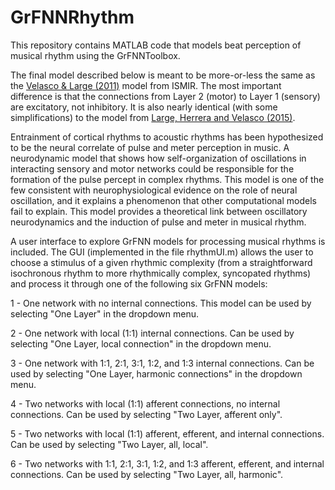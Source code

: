 # GrFNNRhythm

This repository contains MATLAB code that models beat perception of musical rhythm using the GrFNNToolbox. 

The final model described below is meant to be more-or-less the same as the [Velasco & Large (2011)](http://ismir2011.ismir.net/papers/PS2-3.pdf) model from ISMIR. The most important difference is that the connections from Layer 2 (motor) to Layer 1 (sensory) are excitatory, not inhibitory. It is also nearly identical (with some simplifications) to the model from [Large, Herrera and Velasco (2015)](http://dx.doi.org/10.3389/fnsys.2015.00159).

Entrainment of cortical rhythms to acoustic rhythms has been hypothesized to be the neural correlate of pulse and meter perception in music. A neurodynamic model that shows how self-organization of oscillations in interacting sensory and motor networks could be responsible for the formation of the pulse percept in complex rhythms. This model is one of the few consistent with neurophysiological evidence on the role of neural oscillation, and it explains a phenomenon that other computational models fail to explain. This model provides a theoretical link between oscillatory neurodynamics and the induction of pulse and meter in musical rhythm.

A user interface to explore GrFNN models for processing musical rhythms is included. The GUI (implemented in the file rhythmUI.m) allows the user to choose a stimulus of a given rhythmic complexity (from a straightforward isochronous rhythm to more rhythmically complex, syncopated rhythms) and process it through one of the following six GrFNN models:

1 - One network with no internal connections. This model can be used by selecting "One Layer" in the dropdown menu.

2 - One network with local (1:1) internal connections. Can be used by selecting "One Layer, local connection" in the dropdown menu.

3 - One network with 1:1, 2:1, 3:1, 1:2, and 1:3 internal connections. Can be used by selecting "One Layer, harmonic connections" in the dropdown menu.

4 - Two networks with local (1:1) afferent connections, no internal connections. Can be used by selecting "Two Layer, afferent only".

5 - Two networks with local (1:1) afferent, efferent, and internal connections. Can be used by selecting "Two Layer, all, local".

6 - Two networks with 1:1, 2:1, 3:1, 1:2, and 1:3 afferent, efferent, and internal connections. Can be used by selecting "Two Layer, all, harmonic". 
